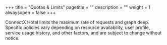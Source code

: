 +++
title = "Quotas & Limits"
pagetitle = ""
description = ""
weight = 1
alwaysopen = false
+++

ConnectX Hotel limits the maximum rate of requests and graph deep. Specific policies vary depending on resource availability, user profile, service usage history, and other factors, and are subject to change without notice.
